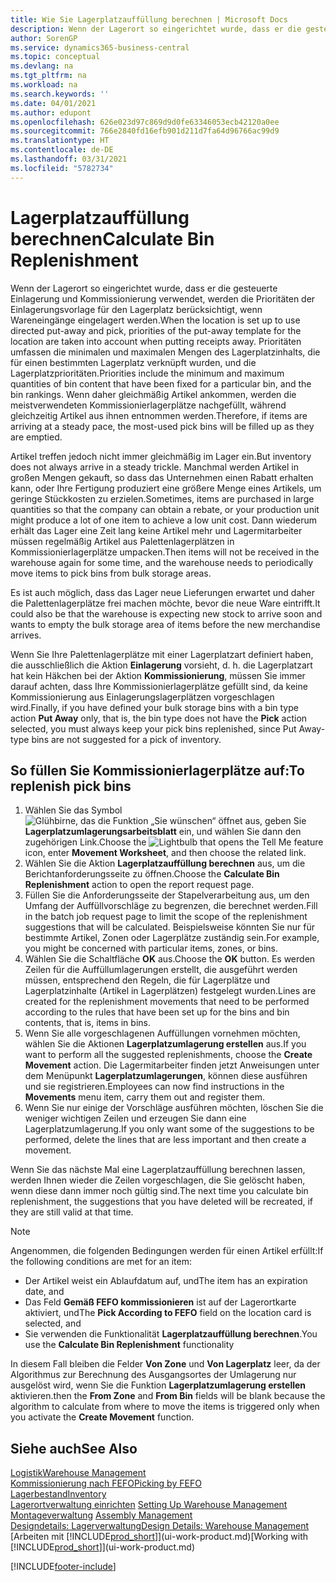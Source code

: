 ```yaml
---
title: Wie Sie Lagerplatzauffüllung berechnen | Microsoft Docs
description: Wenn der Lagerort so eingerichtet wurde, dass er die gesteuerte Einlagerung und Kommissionierung verwendet, werden die Prioritäten der Einlagerungsvorlage für den Lagerplatz berücksichtigt, wenn Wareneingänge eingelagert werden.
author: SorenGP
ms.service: dynamics365-business-central
ms.topic: conceptual
ms.devlang: na
ms.tgt_pltfrm: na
ms.workload: na
ms.search.keywords: ''
ms.date: 04/01/2021
ms.author: edupont
ms.openlocfilehash: 626e023d97c869d9d0fe63346053ecb42120a0ee
ms.sourcegitcommit: 766e2840fd16efb901d211d7fa64d96766ac99d9
ms.translationtype: HT
ms.contentlocale: de-DE
ms.lasthandoff: 03/31/2021
ms.locfileid: "5782734"
---
```

# <a name="calculate-bin-replenishment"></a><span data-ttu-id="7d8f4-103">Lagerplatzauffüllung berechnen</span><span class="sxs-lookup"><span data-stu-id="7d8f4-103">Calculate Bin Replenishment</span></span>
<span data-ttu-id="7d8f4-104">Wenn der Lagerort so eingerichtet wurde, dass er die gesteuerte Einlagerung und Kommissionierung verwendet, werden die Prioritäten der Einlagerungsvorlage für den Lagerplatz berücksichtigt, wenn Wareneingänge eingelagert werden.</span><span class="sxs-lookup"><span data-stu-id="7d8f4-104">When the location is set up to use directed put-away and pick, priorities of the put-away template for the location are taken into account when putting receipts away.</span></span> <span data-ttu-id="7d8f4-105">Prioritäten umfassen die minimalen und maximalen Mengen des Lagerplatzinhalts, die für einen bestimmten Lagerplatz verknüpft wurden, und die Lagerplatzprioritäten.</span><span class="sxs-lookup"><span data-stu-id="7d8f4-105">Priorities include the minimum and maximum quantities of bin content that have been fixed for a particular bin, and the bin rankings.</span></span> <span data-ttu-id="7d8f4-106">Wenn daher gleichmäßig Artikel ankommen, werden die meistverwendeten Kommissionierlagerplätze nachgefüllt, während gleichzeitig Artikel aus ihnen entnommen werden.</span><span class="sxs-lookup"><span data-stu-id="7d8f4-106">Therefore, if items are arriving at a steady pace, the most-used pick bins will be filled up as they are emptied.</span></span>  

<span data-ttu-id="7d8f4-107">Artikel treffen jedoch nicht immer gleichmäßig im Lager ein.</span><span class="sxs-lookup"><span data-stu-id="7d8f4-107">But inventory does not always arrive in a steady trickle.</span></span> <span data-ttu-id="7d8f4-108">Manchmal werden Artikel in großen Mengen gekauft, so dass das Unternehmen einen Rabatt erhalten kann, oder Ihre Fertigung produziert eine größere Menge eines Artikels, um geringe Stückkosten zu erzielen.</span><span class="sxs-lookup"><span data-stu-id="7d8f4-108">Sometimes, items are purchased in large quantities so that the company can obtain a rebate, or your production unit might produce a lot of one item to achieve a low unit cost.</span></span> <span data-ttu-id="7d8f4-109">Dann wiederum erhält das Lager eine Zeit lang keine Artikel mehr und Lagermitarbeiter müssen regelmäßig Artikel aus Palettenlagerplätzen in Kommissionierlagerplätze umpacken.</span><span class="sxs-lookup"><span data-stu-id="7d8f4-109">Then items will not be received in the warehouse again for some time, and the warehouse needs to periodically move items to pick bins from bulk storage areas.</span></span>  

<span data-ttu-id="7d8f4-110">Es ist auch möglich, dass das Lager neue Lieferungen erwartet und daher die Palettenlagerplätze frei machen möchte, bevor die neue Ware eintrifft.</span><span class="sxs-lookup"><span data-stu-id="7d8f4-110">It could also be that the warehouse is expecting new stock to arrive soon and wants to empty the bulk storage area of items before the new merchandise arrives.</span></span>  

<span data-ttu-id="7d8f4-111">Wenn Sie Ihre Palettenlagerplätze mit einer Lagerplatzart definiert haben, die ausschließlich die Aktion **Einlagerung** vorsieht, d. h. die Lagerplatzart hat kein Häkchen bei der Aktion **Kommissionierung**, müssen Sie immer darauf achten, dass Ihre Kommissionierlagerplätze gefüllt sind, da keine Kommissionierung aus Einlagerungslagerplätzen vorgeschlagen wird.</span><span class="sxs-lookup"><span data-stu-id="7d8f4-111">Finally, if you have defined your bulk storage bins with a bin type action **Put Away** only, that is, the bin type does not have the **Pick** action selected, you must always keep your pick bins replenished, since Put Away-type bins are not suggested for a pick of inventory.</span></span>  

## <a name="to-replenish-pick-bins"></a><span data-ttu-id="7d8f4-112">So füllen Sie Kommissionierlagerplätze auf:</span><span class="sxs-lookup"><span data-stu-id="7d8f4-112">To replenish pick bins</span></span>  
1.  <span data-ttu-id="7d8f4-113">Wählen Sie das Symbol ![Glühbirne, das die Funktion „Sie wünschen“ öffnet](media/ui-search/search_small.png "Was möchten Sie tun?") aus, geben Sie **Lagerplatzumlagerungsarbeitsblatt** ein, und wählen Sie dann den zugehörigen Link.</span><span class="sxs-lookup"><span data-stu-id="7d8f4-113">Choose the ![Lightbulb that opens the Tell Me feature](media/ui-search/search_small.png "Tell me what you want to do") icon, enter **Movement Worksheet**, and then choose the related link.</span></span>  
2.  <span data-ttu-id="7d8f4-114">Wählen Sie die Aktion **Lagerplatzauffüllung berechnen** aus, um die Berichtanforderungsseite zu öffnen.</span><span class="sxs-lookup"><span data-stu-id="7d8f4-114">Choose the **Calculate Bin Replenishment** action to open the report request page.</span></span>  
3.  <span data-ttu-id="7d8f4-115">Füllen Sie die Anforderungsseite der Stapelverarbeitung aus, um den Umfang der Auffüllvorschläge zu begrenzen, die berechnet werden.</span><span class="sxs-lookup"><span data-stu-id="7d8f4-115">Fill in the batch job request page to limit the scope of the replenishment suggestions that will be calculated.</span></span> <span data-ttu-id="7d8f4-116">Beispielsweise könnten Sie nur für bestimmte Artikel, Zonen oder Lagerplätze zuständig sein.</span><span class="sxs-lookup"><span data-stu-id="7d8f4-116">For example, you might be concerned with particular items, zones, or bins.</span></span>  
4.  <span data-ttu-id="7d8f4-117">Wählen Sie die Schaltfläche **OK** aus.</span><span class="sxs-lookup"><span data-stu-id="7d8f4-117">Choose the **OK** button.</span></span> <span data-ttu-id="7d8f4-118">Es werden Zeilen für die Auffüllumlagerungen erstellt, die ausgeführt werden müssen, entsprechend den Regeln, die für Lagerplätze und Lagerplatzinhalte (Artikel in Lagerplätzen) festgelegt wurden.</span><span class="sxs-lookup"><span data-stu-id="7d8f4-118">Lines are created for the replenishment movements that need to be performed according to the rules that have been set up for the bins and bin contents, that is, items in bins.</span></span>  
5.  <span data-ttu-id="7d8f4-119">Wenn Sie alle vorgeschlagenen Auffüllungen vornehmen möchten, wählen Sie die Aktionen **Lagerplatzumlagerung erstellen** aus.</span><span class="sxs-lookup"><span data-stu-id="7d8f4-119">If you want to perform all the suggested replenishments, choose the **Create Movement** action.</span></span> <span data-ttu-id="7d8f4-120">Die Lagermitarbeiter finden jetzt Anweisungen unter dem Menüpunkt **Lagerplatzumlagerungen**, können diese ausführen und sie registrieren.</span><span class="sxs-lookup"><span data-stu-id="7d8f4-120">Employees can now find instructions in the **Movements** menu item, carry them out and register them.</span></span>  
6.  <span data-ttu-id="7d8f4-121">Wenn Sie nur einige der Vorschläge ausführen möchten, löschen Sie die weniger wichtigen Zeilen und erzeugen Sie dann eine Lagerplatzumlagerung.</span><span class="sxs-lookup"><span data-stu-id="7d8f4-121">If you only want some of the suggestions to be performed, delete the lines that are less important and then create a movement.</span></span>  

<span data-ttu-id="7d8f4-122">Wenn Sie das nächste Mal eine Lagerplatzauffüllung berechnen lassen, werden Ihnen wieder die Zeilen vorgeschlagen, die Sie gelöscht haben, wenn diese dann immer noch gültig sind.</span><span class="sxs-lookup"><span data-stu-id="7d8f4-122">The next time you calculate bin replenishment, the suggestions that you have deleted will be recreated, if they are still valid at that time.</span></span>  

> [!NOTE]  
>  <span data-ttu-id="7d8f4-123">Angenommen, die folgenden Bedingungen werden für einen Artikel erfüllt:</span><span class="sxs-lookup"><span data-stu-id="7d8f4-123">If the following conditions are met for an item:</span></span>  
>   
>  -   <span data-ttu-id="7d8f4-124">Der Artikel weist ein Ablaufdatum auf, und</span><span class="sxs-lookup"><span data-stu-id="7d8f4-124">The item has an expiration date, and</span></span>  
> -   <span data-ttu-id="7d8f4-125">Das Feld **Gemäß FEFO kommissionieren** ist auf der Lagerortkarte aktiviert, und</span><span class="sxs-lookup"><span data-stu-id="7d8f4-125">The **Pick According to FEFO** field on the location card is selected, and</span></span>  
> -   <span data-ttu-id="7d8f4-126">Sie verwenden die Funktionalität **Lagerplatzauffüllung berechnen**.</span><span class="sxs-lookup"><span data-stu-id="7d8f4-126">You use the **Calculate Bin Replenishment** functionality</span></span>  
>   
>  <span data-ttu-id="7d8f4-127">In diesem Fall bleiben die Felder **Von Zone** und **Von Lagerplatz** leer, da der Algorithmus zur Berechnung des Ausgangsortes der Umlagerung nur ausgelöst wird, wenn Sie die Funktion **Lagerplatzumlagerung erstellen** aktivieren.</span><span class="sxs-lookup"><span data-stu-id="7d8f4-127">then the **From Zone** and **From Bin** fields will be blank because the algorithm to calculate from where to move the items is triggered only when you activate the **Create Movement** function.</span></span>  

## <a name="see-also"></a><span data-ttu-id="7d8f4-128">Siehe auch</span><span class="sxs-lookup"><span data-stu-id="7d8f4-128">See Also</span></span>  
[<span data-ttu-id="7d8f4-129">Logistik</span><span class="sxs-lookup"><span data-stu-id="7d8f4-129">Warehouse Management</span></span>](warehouse-manage-warehouse.md)  
[<span data-ttu-id="7d8f4-130">Kommissionierung nach FEFO</span><span class="sxs-lookup"><span data-stu-id="7d8f4-130">Picking by FEFO</span></span>](warehouse-picking-by-fefo.md)  
[<span data-ttu-id="7d8f4-131">Lagerbestand</span><span class="sxs-lookup"><span data-stu-id="7d8f4-131">Inventory</span></span>](inventory-manage-inventory.md)  
<span data-ttu-id="7d8f4-132">[Lagerortverwaltung einrichten](warehouse-setup-warehouse.md)   </span><span class="sxs-lookup"><span data-stu-id="7d8f4-132">[Setting Up Warehouse Management](warehouse-setup-warehouse.md)   </span></span>  
<span data-ttu-id="7d8f4-133">[Montageverwaltung](assembly-assemble-items.md)  </span><span class="sxs-lookup"><span data-stu-id="7d8f4-133">[Assembly Management](assembly-assemble-items.md)  </span></span>  
[<span data-ttu-id="7d8f4-134">Designdetails: Lagerverwaltung</span><span class="sxs-lookup"><span data-stu-id="7d8f4-134">Design Details: Warehouse Management</span></span>](design-details-warehouse-management.md)  
<span data-ttu-id="7d8f4-135">[Arbeiten mit [!INCLUDE[prod_short](includes/prod_short.md)]](ui-work-product.md)</span><span class="sxs-lookup"><span data-stu-id="7d8f4-135">[Working with [!INCLUDE[prod_short](includes/prod_short.md)]](ui-work-product.md)</span></span>


[!INCLUDE[footer-include](includes/footer-banner.md)]